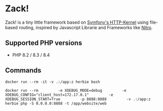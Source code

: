 # Zack!

Zack! is a tiny little framework based on [Symfony's HTTP-Kernel](https://symfony.com/doc/current/components/http_kernel.html) using file-based routing, inspired by Javascript Librarie and Frameworks like [Nitro](https://nitro.build/guide/routing).

## Supported PHP versions

- PHP 8.2 / 8.3 / 8.4

## Commands

    docker run --rm -it -v .:/app:z herbie bash

    docker run --rm         -e XDEBUG_MODE=debug         -e XDEBUG_CONFIG="client_host=172.17.0.1"         -e XDEBUG_SESSION_START=True         -p 8888:8888         -v .:/app:z         herbie php -S 0.0.0.0:8888 -t /app/website/web

